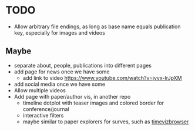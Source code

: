 # TODO

- Allow arbitrary file endings, as long as base name equals publication key, especially for images and videos

## Maybe

- separate about, people, publications into different pages
- add page for news once we have some
  - add link to video https://www.youtube.com/watch?v=jvvx-IrJpXM
- add social media once we have some
- Allow multiple videos
- Add page with paper/author vis, in another repo
  - timeline dotplot with teaser images and colored border for conference/journal
  - interactive filters
  - maybe similar to paper explorers for surves, such as [timevizbrowser](https://browser.timeviz.net/)
